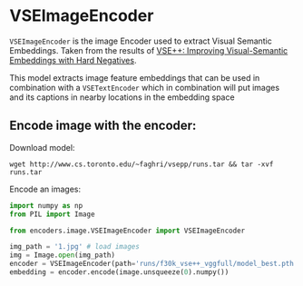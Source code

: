 # VSEImageEncoder

`VSEImageEncoder` is the image Encoder used to extract Visual Semantic Embeddings.
Taken from the results of [VSE++: Improving Visual-Semantic Embeddings with Hard Negatives](https://arxiv.org/abs/1707.05612).

This model extracts image feature embeddings that can be used in combination with a `VSETextEncoder` which in combination will
put images and its captions in nearby locations in the embedding space


## Encode image with the encoder:

Download model:

```shell
wget http://www.cs.toronto.edu/~faghri/vsepp/runs.tar && tar -xvf runs.tar
```

Encode an images:

```python
import numpy as np
from PIL import Image

from encoders.image.VSEImageEncoder import VSEImageEncoder

img_path = '1.jpg' # load images
img = Image.open(img_path)
encoder = VSEImageEncoder(path='runs/f30k_vse++_vggfull/model_best.pth.tar')
embedding = encoder.encode(image.unsqueeze(0).numpy())
```

